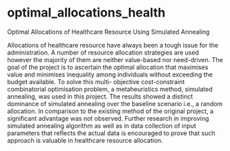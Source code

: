 # optimal_allocations_health
Optimal Allocations of Healthcare Resource Using Simulated Annealing

Allocations of healthcare resource have always been a tough issue for the administration.
A number of resource allocation strategies are used however the majority of them are neither value-based nor need-driven. 
The goal of the project is to ascertain the optimal allocation that maximises value and minimises inequality among individuals without exceeding the budget available. 
To solve this multi- objective cost-constraint combinatorial optimisation problem, a metaheuristics method, simulated annealing, was used in this project. 
The results showed a distinct dominance of simulated annealing over the baseline scenario i.e., a random allocation. 
In comparison to the existing method of the original project, a significant advantage was not observed. 
Further research in improving simulated annealing algorithm as well as in data collection of input parameters that reflects the actual data is encouraged to prove that such approach is valuable in healthcare resource allocation.
